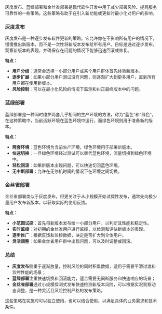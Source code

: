 <font style="color:rgba(0, 0, 0, 0.82);">灰度发布、蓝绿部署和金丝雀部署是现代软件开发中用于减少部署风险、提高服务可靠性的一些策略。这些策略有助于在引入新功能或更新时最小化对用户的影响。</font>

### <font style="color:rgba(0, 0, 0, 0.82);">灰度发布</font>
<font style="color:rgba(0, 0, 0, 0.82);">灰度发布是一种逐步发布软件更新的策略。它允许你在不影响所有用户的情况下，慢慢推出新版本，而不是一次性将新版本发布给所有用户。目标是通过逐步发布，观察新版本的表现，并确保存在问题的情况下能够迅速回滚或修复。</font>

**<font style="color:rgba(0, 0, 0, 0.82);">特点：</font>**

+ **<font style="color:rgba(0, 0, 0, 0.82);">用户分组</font>**<font style="color:rgba(0, 0, 0, 0.82);">：通常会选择一小部分用户或某个用户群体首先体验新版本。</font>
+ **<font style="color:rgba(0, 0, 0, 0.82);">逐步扩展</font>**<font style="color:rgba(0, 0, 0, 0.82);">：如果小部分用户测试没有问题，则逐渐扩大到更多用户，直到所有用户都在使用新版本。</font>
+ **<font style="color:rgba(0, 0, 0, 0.82);">风险控制</font>**<font style="color:rgba(0, 0, 0, 0.82);">：可以在最小化风险的情况下监测和纠正最终版本中的问题。</font>

### <font style="color:rgba(0, 0, 0, 0.82);">蓝绿部署</font>
<font style="color:rgba(0, 0, 0, 0.82);">蓝绿部署是一种同时维护两套几乎相同的生产环境的方法，称为“蓝色”和“绿色”。在这种策略中，当前活跃环境在蓝色环境中运行，而绿色环境则用于准备新的版本。</font>

**<font style="color:rgba(0, 0, 0, 0.82);">特点：</font>**

+ **<font style="color:rgba(0, 0, 0, 0.82);">两套环境</font>**<font style="color:rgba(0, 0, 0, 0.82);">：蓝色环境为当前生产环境，绿色环境用于部署新版本。</font>
+ **<font style="color:rgba(0, 0, 0, 0.82);">快速切换</font>**<font style="color:rgba(0, 0, 0, 0.82);">：一旦绿色环境经过测试可以替代蓝色环境，流量切换到绿色环境中。</font>
+ **<font style="color:rgba(0, 0, 0, 0.82);">轻松回滚</font>**<font style="color:rgba(0, 0, 0, 0.82);">：如果新版本出现问题，可以快速切回蓝色环境。</font>
+ **<font style="color:rgba(0, 0, 0, 0.82);">无中断部署</font>**<font style="color:rgba(0, 0, 0, 0.82);">：允许在无停机时间的情况下在环境之间切换。</font>

### <font style="color:rgba(0, 0, 0, 0.82);">金丝雀部署</font>
<font style="color:rgba(0, 0, 0, 0.82);">金丝雀部署类似于灰度发布，但更关注于从小规模开始试探性发布，通常先向极少量用户发布新版本，以获取实际的使用反馈。</font>

**<font style="color:rgba(0, 0, 0, 0.82);">特点：</font>**

+ **<font style="color:rgba(0, 0, 0, 0.82);">小范围试探</font>**<font style="color:rgba(0, 0, 0, 0.82);">：首先将新版本发布给一小部分用户，以判断其性能和稳定性。</font>
+ **<font style="color:rgba(0, 0, 0, 0.82);">实时监控</font>**<font style="color:rgba(0, 0, 0, 0.82);">：对初期的金丝雀用户进行监控，以检测和评估新版本的表现。</font>
+ **<font style="color:rgba(0, 0, 0, 0.82);">逐步推广</font>**<font style="color:rgba(0, 0, 0, 0.82);">：根据反馈和监控数据，决定是否扩大到全体用户。</font>
+ **<font style="color:rgba(0, 0, 0, 0.82);">灵活调整</font>**<font style="color:rgba(0, 0, 0, 0.82);">：如果金丝雀用户群中出现问题，可以及时调整或回滚。</font>

### <font style="color:rgba(0, 0, 0, 0.82);">总结</font>
+ **<font style="color:rgba(0, 0, 0, 0.82);">灰度发布</font>**<font style="color:rgba(0, 0, 0, 0.82);">侧重于逐渐放量，控制风险的同时积累数据，适用于需要平滑过渡和监控性能的场景；</font>
+ **<font style="color:rgba(0, 0, 0, 0.82);">蓝绿部署</font>**<font style="color:rgba(0, 0, 0, 0.82);">注重快速切换和回滚能力，适合需要无间断服务和快速响应的场景；</font>
+ **<font style="color:rgba(0, 0, 0, 0.82);">金丝雀部署</font>**<font style="color:rgba(0, 0, 0, 0.82);">通过小规模探测式发布快速检测新版本风险，可以根据实况观察动态调整，是一种灵活且风险控制严格的发布策略。</font>

<font style="color:rgba(0, 0, 0, 0.82);">这些策略在实施时可以独立使用，也可以结合使用，以满足具体的业务需求和技术条件。</font>

